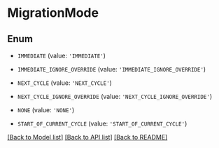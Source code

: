 # MigrationMode


## Enum

* `IMMEDIATE` (value: `'IMMEDIATE'`)

* `IMMEDIATE_IGNORE_OVERRIDE` (value: `'IMMEDIATE_IGNORE_OVERRIDE'`)

* `NEXT_CYCLE` (value: `'NEXT_CYCLE'`)

* `NEXT_CYCLE_IGNORE_OVERRIDE` (value: `'NEXT_CYCLE_IGNORE_OVERRIDE'`)

* `NONE` (value: `'NONE'`)

* `START_OF_CURRENT_CYCLE` (value: `'START_OF_CURRENT_CYCLE'`)

[[Back to Model list]](../README.md#documentation-for-models) [[Back to API list]](../README.md#documentation-for-api-endpoints) [[Back to README]](../README.md)


